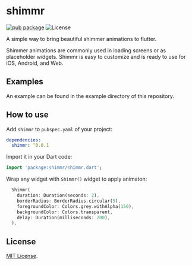 # shimmr

[![pub package](https://img.shields.io/pub/v/shimmr.svg)](https://pub.dev/packages/shimmr)
![License](https://img.shields.io/github/license/derrick56007/shimmr)

A simple way to bring beautiful shimmer animations to flutter.

Shimmer animations are commonly used in loading screens or as placeholder widgets. Shimmr is 
easy to customize and is ready to use for iOS, Android, and Web.

## Examples

An example can be found in the example directory of this repository.

## How to use

Add `shimmr` to `pubspec.yaml` of your project:

```yaml
dependencies:
  shimmr: ^0.0.1
```

Import it in your Dart code:

```dart
import 'package:shimmr/shimmr.dart';
```

Wrap any widget with `Shimmr()` widget to apply animaton:

```dart
  Shimmr(
    duration: Duration(seconds: 2),
    borderRadius: BorderRadius.circular(5),
    foregroundColor: Colors.grey.withAlpha(150),
    backgroundColor: Colors.transparent,
    delay: Duration(milliseconds: 200),
  ),
```

## License

[MIT License](https://github.com/derrick56007/shimmr/blob/main/LICENSE).
